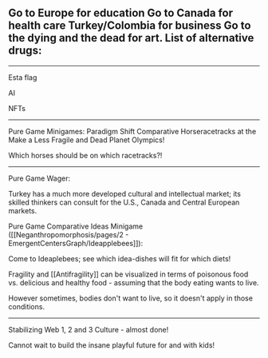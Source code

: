Go to Europe for education
Go to Canada for health care
Turkey/Colombia for business
Go to the dying and the dead for art.
List of alternative drugs:
- 

---

Esta flag

AI

NFTs

---






Pure Game Minigames: Paradigm Shift Comparative Horseracetracks at the Make a Less Fragile and Dead Planet Olympics!

Which horses should be on which racetracks?!

---





Pure Game Wager:

Turkey has a much more developed cultural and intellectual market; its skilled thinkers can consult for the U.S., Canada and Central European markets.












Pure Game Comparative Ideas Minigame ([[Neganthropomorphosis/pages/2 - EmergentCentersGraph/Ideapplebees]]):

Come to Ideaplebees; see which idea-dishes will fit for which diets!







Fragility and [[Antifragility]] can be visualized in terms of poisonous food vs. delicious and healthy food - assuming that the body eating wants to live.

However sometimes, bodies don't want to live, so it doesn't apply in those conditions.

---









Stabilizing Web 1, 2 and 3 Culture - almost done!

Cannot wait to build the insane playful future for and with kids!
























